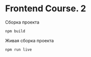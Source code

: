 # Frontend Course. 2

Сборка проекта
```bash
npm build
```

Живая сборка проекта
```bash
npm run live
```
